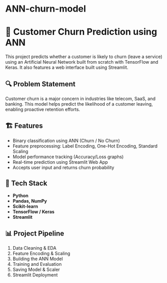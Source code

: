 # ANN-churn-model
# 🧠 Customer Churn Prediction using ANN

This project predicts whether a customer is likely to churn (leave a service) using an Artificial Neural Network built from scratch with TensorFlow and Keras. It also features a web interface built using Streamlit.

## 🔍 Problem Statement

Customer churn is a major concern in industries like telecom, SaaS, and banking. This model helps predict the likelihood of a customer leaving, enabling proactive retention efforts.

## 🏗️ Features

- Binary classification using ANN (Churn / No Churn)
- Feature preprocessing: Label Encoding, One-Hot Encoding, Standard Scaling
- Model performance tracking (Accuracy/Loss graphs)
- Real-time prediction using Streamlit Web App
- Accepts user input and returns churn probability

## 🧪 Tech Stack

- **Python**
- **Pandas, NumPy**
- **Scikit-learn**
- **TensorFlow / Keras**
- **Streamlit**

## 📊 Project Pipeline

1. Data Cleaning & EDA
2. Feature Encoding & Scaling
3. Building the ANN Model
4. Training and Evaluation
5. Saving Model & Scaler
6. Streamlit Deployment
